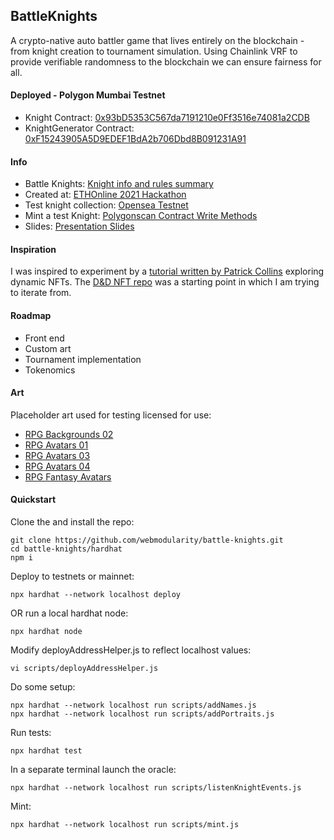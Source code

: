 ## BattleKnights
A crypto-native auto battler game that lives entirely on the blockchain - from knight creation to tournament simulation. Using Chainlink VRF to provide verifiable randomness to the blockchain we can ensure fairness for all.

#### Deployed - Polygon Mumbai Testnet
- Knight Contract: [0x93bD5353C567da7191210e0Ff3516e74081a2CDB](https://mumbai.polygonscan.com/address/0x93bD5353C567da7191210e0Ff3516e74081a2CDB#code#F19#L1)
- KnightGenerator Contract: [0xF15243905A5D9EDEF1BdA2b706Dbd8B091231A91](https://mumbai.polygonscan.com/address/0xF15243905A5D9EDEF1BdA2b706Dbd8B091231A91#code#F5#L1)

#### Info
- Battle Knights: [Knight info and rules summary](https://github.com/webmodularity/battle-knights/tree/main/hardhat)
- Created at: [ETHOnline 2021 Hackathon](https://showcase.ethglobal.com/ethonline2021/battle-knights)
- Test knight collection: [Opensea Testnet](https://testnets.opensea.io/collection/battle-knights)
- Mint a test Knight: [Polygonscan Contract Write Methods](https://mumbai.polygonscan.com/address/0x93bD5353C567da7191210e0Ff3516e74081a2CDB#writeContract)
- Slides: [Presentation Slides](https://docs.google.com/presentation/d/1U5szhU63aoYLMbzfJJ-toNy7lv1uzc3OxeSnlTJgZTM/edit?usp=sharing)

#### Inspiration
I was inspired to experiment by a [tutorial written by Patrick Collins](https://blog.chain.link/build-deploy-and-sell-your-own-dynamic-nft/) exploring dynamic NFTs. The [D&D NFT repo](https://github.com/PatrickAlphaC/dungeons-and-dragons-nft) was a starting point in which I am trying to iterate from.

#### Roadmap
- Front end
- Custom art
- Tournament implementation
- Tokenomics

#### Art
Placeholder art used for testing licensed for use:

- [RPG Backgrounds 02](https://graphicriver.net/item/rpg-backgrounds-02/31818118)
- [RPG Avatars 01](https://graphicriver.net/item/rpg-avatars-01/25356718)
- [RPG Avatars 03](https://graphicriver.net/item/rpg-avatars-03/32737108)
- [RPG Avatars 04](https://graphicriver.net/item/rpg-avatars-04/33007867)
- [RPG Fantasy Avatars](https://graphicriver.net/item/rpg-fantasy-avatars/28251085)

#### Quickstart
Clone the and install the repo:
```
git clone https://github.com/webmodularity/battle-knights.git
cd battle-knights/hardhat
npm i
```
Deploy to testnets or mainnet:
```
npx hardhat --network localhost deploy
```
OR run a local hardhat node:
```
npx hardhat node
```
Modify deployAddressHelper.js to reflect localhost values:
```
vi scripts/deployAddressHelper.js
```
Do some setup:
```
npx hardhat --network localhost run scripts/addNames.js
npx hardhat --network localhost run scripts/addPortraits.js
```
Run tests:
```
npx hardhat test
```
In a separate terminal launch the oracle:
```
npx hardhat --network localhost run scripts/listenKnightEvents.js
```
Mint:
```
npx hardhat --network localhost run scripts/mint.js
```

